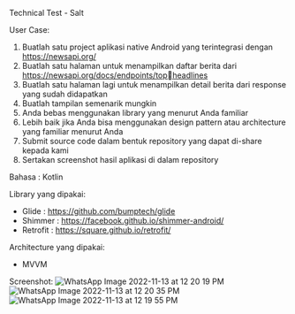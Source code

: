 Technical Test - Salt 

User Case: 
  1. Buatlah satu project aplikasi native Android yang terintegrasi dengan https://newsapi.org/
  2. Buatlah satu halaman untuk menampilkan daftar berita dari https://newsapi.org/docs/endpoints/topheadlines
  3. Buatlah satu halaman lagi untuk menampilkan detail berita dari response yang sudah didapatkan
  4. Buatlah tampilan semenarik mungkin
  5. Anda bebas menggunakan library yang menurut Anda familiar
  6. Lebih baik jika Anda bisa menggunakan design pattern atau architecture yang familiar menurut Anda
  7. Submit source code dalam bentuk repository yang dapat di-share kepada kami
  8. Sertakan screenshot hasil aplikasi di dalam repository

Bahasa : Kotlin

Library yang dipakai:
  - Glide : https://github.com/bumptech/glide
  - Shimmer : https://facebook.github.io/shimmer-android/
  - Retrofit : https://square.github.io/retrofit/

Architecture yang dipakai: 
  - MVVM

Screenshot: 
![WhatsApp Image 2022-11-13 at 12 20 19 PM](https://user-images.githubusercontent.com/56074758/201507368-e32f1515-3267-4115-ba0b-6236f38e4691.jpeg)
![WhatsApp Image 2022-11-13 at 12 20 35 PM](https://user-images.githubusercontent.com/56074758/201507369-1420042d-7c9b-4cd9-93b2-6033e133ae62.jpeg)
![WhatsApp Image 2022-11-13 at 12 19 55 PM](https://user-images.githubusercontent.com/56074758/201507374-d7a1004e-c2d7-4142-b661-dde1c082482b.jpeg)
